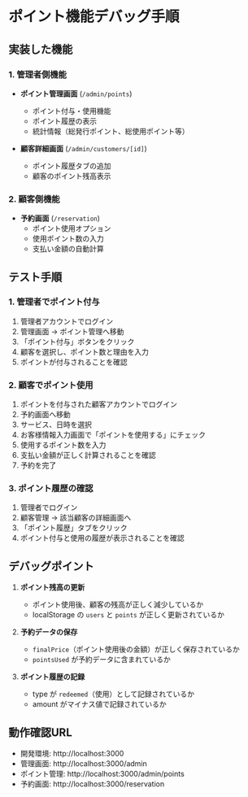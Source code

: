 # ポイント機能デバッグ手順

## 実装した機能

### 1. 管理者側機能

- **ポイント管理画面** (`/admin/points`)
  - ポイント付与・使用機能
  - ポイント履歴の表示
  - 統計情報（総発行ポイント、総使用ポイント等）

- **顧客詳細画面** (`/admin/customers/[id]`)
  - ポイント履歴タブの追加
  - 顧客のポイント残高表示

### 2. 顧客側機能

- **予約画面** (`/reservation`)
  - ポイント使用オプション
  - 使用ポイント数の入力
  - 支払い金額の自動計算

## テスト手順

### 1. 管理者でポイント付与

1. 管理者アカウントでログイン
2. 管理画面 → ポイント管理へ移動
3. 「ポイント付与」ボタンをクリック
4. 顧客を選択し、ポイント数と理由を入力
5. ポイントが付与されることを確認

### 2. 顧客でポイント使用

1. ポイントを付与された顧客アカウントでログイン
2. 予約画面へ移動
3. サービス、日時を選択
4. お客様情報入力画面で「ポイントを使用する」にチェック
5. 使用するポイント数を入力
6. 支払い金額が正しく計算されることを確認
7. 予約を完了

### 3. ポイント履歴の確認

1. 管理者でログイン
2. 顧客管理 → 該当顧客の詳細画面へ
3. 「ポイント履歴」タブをクリック
4. ポイント付与と使用の履歴が表示されることを確認

## デバッグポイント

1. **ポイント残高の更新**
   - ポイント使用後、顧客の残高が正しく減少しているか
   - localStorage の `users` と `points` が正しく更新されているか

2. **予約データの保存**
   - `finalPrice`（ポイント使用後の金額）が正しく保存されているか
   - `pointsUsed` が予約データに含まれているか

3. **ポイント履歴の記録**
   - type が `redeemed`（使用）として記録されているか
   - amount がマイナス値で記録されているか

## 動作確認URL

- 開発環境: http://localhost:3000
- 管理画面: http://localhost:3000/admin
- ポイント管理: http://localhost:3000/admin/points
- 予約画面: http://localhost:3000/reservation
